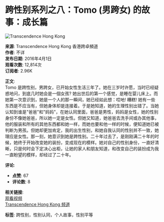 # 跨性别系列之八：Tomo (男跨女) 的故事：成长篇

![Transcendence Hong Kong](https://i.ytimg.com/an/SphwUwz7NhqknczN73eASg/featured_channel.jpg?v=5688f2ac)

**来源**: Transcendence Hong Kong 香港跨卓頻道  
**作者**: 不详  
**发布日期**: 2016年4月1日  
**观看次数**: 12,814次  
**订阅者**: 2.96K  

**正文**:  
Tomo 是跨性别，男跨女，已开始女性生活三年了。她在三岁时许愿，当时已经疑惑地问，到底几时她会是一個女孩? 她出世后的第一个感觉，是睡在婴儿床上。而她第一次意识到，她是一个人的那一瞬间，她已经如此想：哎吔! 糟糕! 她有一些东西是不应当有，但她身体却是连接着。于是她知道，她的生理性别出错了。当她认知到谁是"爸爸"和"妈妈"，在她认同里面，爸爸是男性，妈妈是女性，她的性别身份不像她爸爸，所以她一定是女性。但她又知道，她爸爸去洗手间或办其他事，他的服装和所有的其他东西都和她一样，而她也要和他一样的时候，便知道她已被判断为男孩。但她却更加肯定，我的出生性别，和她自我认同的性别并不一致，她理应是女性。那一刻，她意识到她是跨性别。二十年过去了，是刚刚满二十年的时候，她终于开始改变她的装扮，变成现在的模样。她对自己的性别身份，一直好清晰，只是何时会下定决心出柜，让她的家人和朋友知道，和改变自己的装扮成为我一直盼望的模样，却经过了二十年。

**评论**:  
- **点赞**: 67  
- **评论数**: 8  

**相关链接**:  
[观看视频](https://www.youtube.com/watch?v=bVMI1uj408Y)  
[Transcendence Hong Kong 频道](https://www.youtube.com/channel/UCSphwUwz7NhqknczN73eASg)  

**标签**: 跨性别，性别认同，个人故事，性别平等